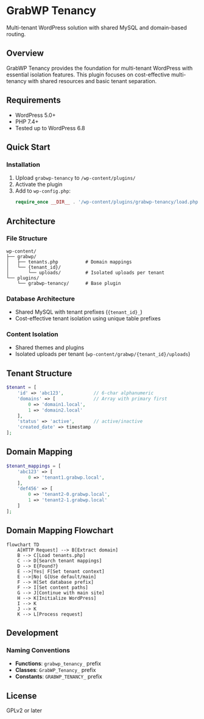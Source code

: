 # GrabWP Tenancy

Multi-tenant WordPress solution with shared MySQL and domain-based routing.

## Overview

GrabWP Tenancy provides the foundation for multi-tenant WordPress with essential isolation features. This plugin focuses on cost-effective multi-tenancy with shared resources and basic tenant separation.

## Requirements

- WordPress 5.0+
- PHP 7.4+
- Tested up to WordPress 6.8

## Quick Start

### Installation

1. Upload `grabwp-tenancy` to `/wp-content/plugins/`
2. Activate the plugin
3. Add to `wp-config.php`:
   ```php
   require_once __DIR__ . '/wp-content/plugins/grabwp-tenancy/load.php';
   ```

## Architecture

### File Structure
```
wp-content/
├── grabwp/
│   ├── tenants.php          # Domain mappings
│   └── {tenant_id}/
│       └── uploads/         # Isolated uploads per tenant
└── plugins/
    └── grabwp-tenancy/      # Base plugin
```

### Database Architecture
- Shared MySQL with tenant prefixes (`{tenant_id}_`)
- Cost-effective tenant isolation using unique table prefixes

### Content Isolation
- Shared themes and plugins
- Isolated uploads per tenant (`wp-content/grabwp/{tenant_id}/uploads`)

## Tenant Structure

```php
$tenant = [
    'id' => 'abc123',           // 6-char alphanumeric
    'domains' => [              // Array with primary first
        0 => 'domain1.local',
        1 => 'domain2.local'
    ],
    'status' => 'active',       // active/inactive
    'created_date' => timestamp
];
```

## Domain Mapping

```php
$tenant_mappings = [
    'abc123' => [
        0 => 'tenant1.grabwp.local',
    ],
    'def456' => [
        0 => 'tenant2-0.grabwp.local',
        1 => 'tenant2-1.grabwp.local'
    ]
];
```

## Domain Mapping Flowchart

```mermaid
flowchart TD
    A[HTTP Request] --> B[Extract domain]
    B --> C[Load tenants.php]
    C --> D[Search tenant mappings]
    D --> E{Found?}
    E -->|Yes| F[Set tenant context]
    E -->|No| G[Use default/main]
    F --> H[Set database prefix]
    F --> I[Set content paths]
    G --> J[Continue with main site]
    H --> K[Initialize WordPress]
    I --> K
    J --> K
    K --> L[Process request] 
```

## Development

### Naming Conventions
- **Functions**: `grabwp_tenancy_` prefix
- **Classes**: `GrabWP_Tenancy_` prefix
- **Constants**: `GRABWP_TENANCY_` prefix


## License

GPLv2 or later 

